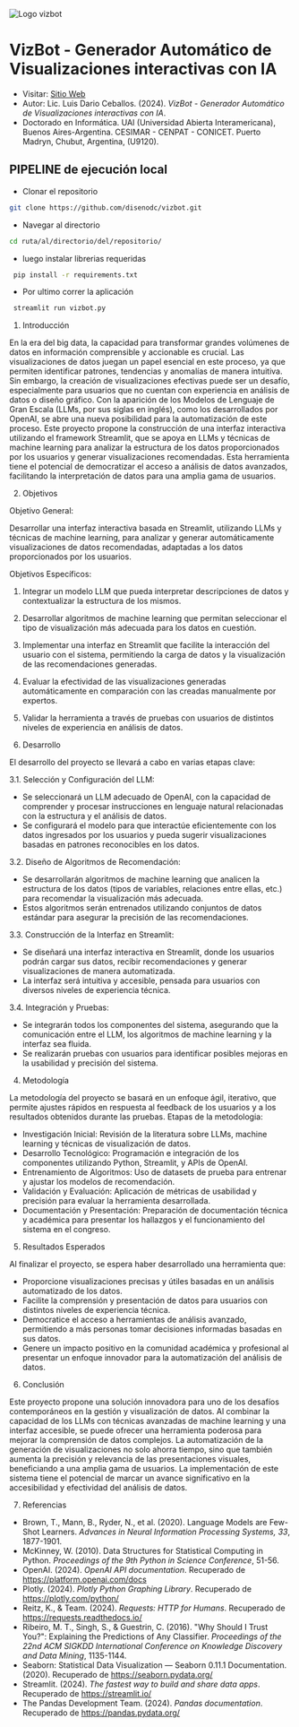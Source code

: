 ![Logo vizbot](https://raw.githubusercontent.com/disenodc/vizbot/main/bot_1.png)
# VizBot - Generador Automático de Visualizaciones interactivas con IA

- Visitar: [Sitio Web](https://vizbot-main.streamlit.app/)
- Autor: Lic. Luis Dario Ceballos. (2024). *VizBot - Generador Automático de Visualizaciones interactivas con IA*. 
- Doctorado en Informática. UAI (Universidad Abierta Interamericana), Buenos Aires-Argentina.
   CESIMAR - CENPAT - CONICET. Puerto Madryn, Chubut, Argentina, (U9120).


## PIPELINE de ejecución local

- Clonar el repositorio

```bash
git clone https://github.com/disenodc/vizbot.git
```
- Navegar al directorio 

```bash
cd ruta/al/directorio/del/repositorio/
```

- luego instalar librerias requeridas

```bash
 pip install -r requirements.txt
```
- Por ultimo correr la aplicación

```bash
 streamlit run vizbot.py
```

1. Introducción

En la era del big data, la capacidad para transformar grandes volúmenes de datos en información comprensible y accionable es crucial. Las visualizaciones de datos juegan un papel esencial en este proceso, ya que permiten identificar patrones, tendencias y anomalías de manera intuitiva. Sin embargo, la creación de visualizaciones efectivas puede ser un desafío, especialmente para usuarios que no cuentan con experiencia en análisis de datos o diseño gráfico. Con la aparición de los Modelos de Lenguaje de Gran Escala (LLMs, por sus siglas en inglés), como los desarrollados por OpenAI, se abre una nueva posibilidad para la automatización de este proceso. Este proyecto propone la construcción de una interfaz interactiva utilizando el framework Streamlit, que se apoya en LLMs y técnicas de machine learning para analizar la estructura de los datos proporcionados por los usuarios y generar visualizaciones recomendadas. Esta herramienta tiene el potencial de democratizar el acceso a análisis de datos avanzados, facilitando la interpretación de datos para una amplia gama de usuarios.

 2. Objetivos

Objetivo General:

Desarrollar una interfaz interactiva basada en Streamlit, utilizando LLMs y técnicas de machine learning, para analizar y generar automáticamente visualizaciones de datos recomendadas, adaptadas a los datos proporcionados por los usuarios.

Objetivos Específicos:

1. Integrar un modelo LLM que pueda interpretar descripciones de datos y contextualizar la estructura de los mismos.
2. Desarrollar algoritmos de machine learning que permitan seleccionar el tipo de visualización más adecuada para los datos en cuestión.
3. Implementar una interfaz en Streamlit que facilite la interacción del usuario con el sistema, permitiendo la carga de datos y la visualización de las recomendaciones generadas.
4. Evaluar la efectividad de las visualizaciones generadas automáticamente en comparación con las creadas manualmente por expertos.
5. Validar la herramienta a través de pruebas con usuarios de distintos niveles de experiencia en análisis de datos.

 3. Desarrollo

El desarrollo del proyecto se llevará a cabo en varias etapas clave:

3.1. Selección y Configuración del LLM:
   - Se seleccionará un LLM adecuado de OpenAI, con la capacidad de comprender y procesar instrucciones en lenguaje natural relacionadas con la estructura y el análisis de datos.
   - Se configurará el modelo para que interactúe eficientemente con los datos ingresados por los usuarios y pueda sugerir visualizaciones basadas en patrones reconocibles en los datos.

3.2. Diseño de Algoritmos de Recomendación:
   - Se desarrollarán algoritmos de machine learning que analicen la estructura de los datos (tipos de variables, relaciones entre ellas, etc.) para recomendar la visualización más adecuada.
   - Estos algoritmos serán entrenados utilizando conjuntos de datos estándar para asegurar la precisión de las recomendaciones.

3.3. Construcción de la Interfaz en Streamlit:
   - Se diseñará una interfaz interactiva en Streamlit, donde los usuarios podrán cargar sus datos, recibir recomendaciones y generar visualizaciones de manera automatizada.
   - La interfaz será intuitiva y accesible, pensada para usuarios con diversos niveles de experiencia técnica.

3.4. Integración y Pruebas:
   - Se integrarán todos los componentes del sistema, asegurando que la comunicación entre el LLM, los algoritmos de machine learning y la interfaz sea fluida.
   - Se realizarán pruebas con usuarios para identificar posibles mejoras en la usabilidad y precisión del sistema.

 4. Metodología

La metodología del proyecto se basará en un enfoque ágil, iterativo, que permite ajustes rápidos en respuesta al feedback de los usuarios y a los resultados obtenidos durante las pruebas. Etapas de la metodologia:

- Investigación Inicial: Revisión de la literatura sobre LLMs, machine learning y técnicas de visualización de datos.
- Desarrollo Tecnológico: Programación e integración de los componentes utilizando Python, Streamlit, y APIs de OpenAI.
- Entrenamiento de Algoritmos: Uso de datasets de prueba para entrenar y ajustar los modelos de recomendación.
- Validación y Evaluación: Aplicación de métricas de usabilidad y precisión para evaluar la herramienta desarrollada.
- Documentación y Presentación: Preparación de documentación técnica y académica para presentar los hallazgos y el funcionamiento del sistema en el congreso.

 5. Resultados Esperados

Al finalizar el proyecto, se espera haber desarrollado una herramienta que:

- Proporcione visualizaciones precisas y útiles basadas en un análisis automatizado de los datos.
- Facilite la comprensión y presentación de datos para usuarios con distintos niveles de experiencia técnica.
- Democratice el acceso a herramientas de análisis avanzado, permitiendo a más personas tomar decisiones informadas basadas en sus datos.
- Genere un impacto positivo en la comunidad académica y profesional al presentar un enfoque innovador para la automatización del análisis de datos.


 6. Conclusión

Este proyecto propone una solución innovadora para uno de los desafíos contemporáneos en la gestión y visualización de datos. Al combinar la capacidad de los LLMs con técnicas avanzadas de machine learning y una interfaz accesible, se puede ofrecer una herramienta poderosa para mejorar la comprensión de datos complejos. La automatización de la generación de visualizaciones no solo ahorra tiempo, sino que también aumenta la precisión y relevancia de las presentaciones visuales, beneficiando a una amplia gama de usuarios. La implementación de este sistema tiene el potencial de marcar un avance significativo en la accesibilidad y efectividad del análisis de datos.

 7. Referencias

 - Brown, T., Mann, B., Ryder, N., et al. (2020). Language Models are Few-Shot Learners. *Advances in Neural Information Processing Systems, 33*, 1877-1901.
- McKinney, W. (2010). Data Structures for Statistical Computing in Python. *Proceedings of the 9th Python in Science Conference*, 51-56.
- OpenAI. (2024). *OpenAI API documentation*. Recuperado de https://platform.openai.com/docs
- Plotly. (2024). *Plotly Python Graphing Library*. Recuperado de https://plotly.com/python/
- Reitz, K., & Team. (2024). *Requests: HTTP for Humans*. Recuperado de https://requests.readthedocs.io/
- Ribeiro, M. T., Singh, S., & Guestrin, C. (2016). "Why Should I Trust You?": Explaining the Predictions of Any Classifier. *Proceedings of the 22nd ACM SIGKDD International Conference on Knowledge Discovery and Data Mining*, 1135-1144.
- Seaborn: Statistical Data Visualization — Seaborn 0.11.1 Documentation. (2020). Recuperado de https://seaborn.pydata.org/
- Streamlit. (2024). *The fastest way to build and share data apps*. Recuperado de https://streamlit.io/
- The Pandas Development Team. (2024). *Pandas documentation*. Recuperado de https://pandas.pydata.org/

